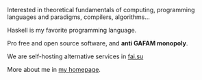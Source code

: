 Interested in theoretical fundamentals of computing, programming languages and paradigms, compilers, algorithms...

Haskell is my favorite programming language.

Pro free and open source software, and **anti GAFAM monopoly**.

We are self-hosting alternative services in [fai.su](https://fai.su)

More about me in [my homepage](https://nei.su).

<!--
**Suguivy/Suguivy** is a ✨ _special_ ✨ repository because its `README.md` (this file) appears on your GitHub profile.

Here are some ideas to get you started:

- 🔭 I’m currently working on ...
- 🌱 I’m currently learning ...
- 👯 I’m looking to collaborate on ...
- 🤔 I’m looking for help with ...
- 💬 Ask me about ...
- 📫 How to reach me: ...
- 😄 Pronouns: ...
- ⚡ Fun fact: ...
-->
